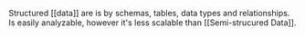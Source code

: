 Structured [[data]] are is by schemas, tables, data types and relationships. Is easily analyzable, however it's less scalable than [[Semi-strucured Data]]. 
